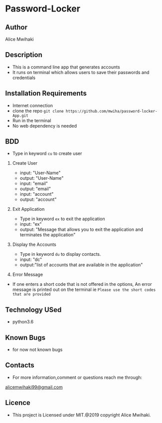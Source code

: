 # Password-Locker #

## Author ##

Alice Mwihaki

## Description ##

- This is a command line app that generates accounts
- It runs on terminal which allows users to save their passwords and credentials

## Installation Requirements ##

- Internet connection
- clone the repo
 ```git clone https://github.com/mwiha/password-locker-App.git```
- Run in the terminal
- No web dependency is needed

## BDD ##

- Type in keyword ```cu``` to create user

1. Create User

    - input: "User-Name"
    - output: "User-Name"
    - input: "email"
    - output: "email"
    - input: "account"
    - output: "account"

2. Exit Application

    - Type in keyword ``ex`` to exit the application
    - input: "ex"
    - output: "Message that allows you to exit the application and terminates the application"

3. Display the Accounts

    - Type in keyword `du` to display contacts.
    - input: "dc"
    - output:"list of accounts that are available in the application"

4. Error Message

- If one enters a short code that is not offered in the options, An error message is printed out on the terminal ie `Please use the short codes that are provided`

## Technology USed ##

- python3.6

## Known Bugs ##

- for now not known bugs

## Contacts ##

- For more information,comment or questions reach me through:

 alicemwihaki99@gmail.com

## Licence ##

- This project is Licensed under MIT.@2019 copyright Alice Mwihaki.
